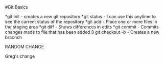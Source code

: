 #Git Basics

*git init - creates a new git repository
*git status - I can use this anytime to see the current status of the repository 
*git add - Place one or more files in the staging area
*git diff - Shows differences in edits
*git commit - Commits changes made to file that has been added
8 git checkout -b <branch name> - Creates a new bracnch

RANDOM CHANGE

 Greg's change
